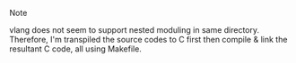 > [!NOTE]
> vlang does not seem to support nested moduling in same directory.
> Therefore, I'm transpiled the source codes to C first then compile 
> & link the resultant C code, all using Makefile.